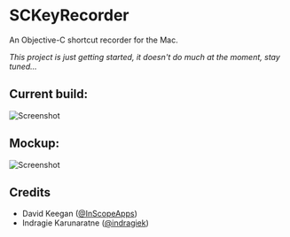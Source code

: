 # SCKeyRecorder

An Objective-C shortcut recorder for the Mac.

*This project is just getting started, it doesn't do much at the moment, stay tuned...*


## Current build:

![Screenshot](https://github.com/InScopeApps/SCKeyRecorder/raw/master/screenshot.png)


## Mockup:

![Screenshot](https://github.com/InScopeApps/SCKeyRecorder/raw/master/mockup.png)


## Credits

- David Keegan ([@InScopeApps](https://github.com/inscopeapps))
- Indragie Karunaratne ([@indragiek](https://github.com/indragiek))
